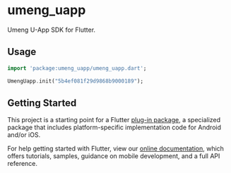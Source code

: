 # umeng_uapp

Umeng U-App SDK for Flutter.

## Usage

```dart
import 'package:umeng_uapp/umeng_uapp.dart';

UmengUapp.init("5b4ef081f29d9868b9000189");
```



## Getting Started

This project is a starting point for a Flutter
[plug-in package](https://flutter.dev/developing-packages/),
a specialized package that includes platform-specific implementation code for
Android and/or iOS.

For help getting started with Flutter, view our 
[online documentation](https://flutter.dev/docs), which offers tutorials, 
samples, guidance on mobile development, and a full API reference.
